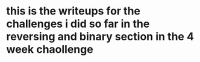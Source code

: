 # this is the writeups for the challenges i did so far in the reversing and binary section in the 4 week chaollenge
